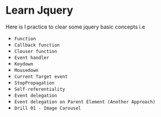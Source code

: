 # Learn Jquery
Here is I practice to clear some jquery basic concepts i.e 
* ``Function``
* ``Callback function``
* ``Clouser function``
* ``Event handler``
* ``Keydown``
* ``Mousedown``
* ``Current Target event``
* ``StopPropagation``
* ``Self-referentiality``
* ``Event delegation``
* ``Event delegation on Parent Element (Another Approach)``
* ``Drill 01 - Image Carousel``